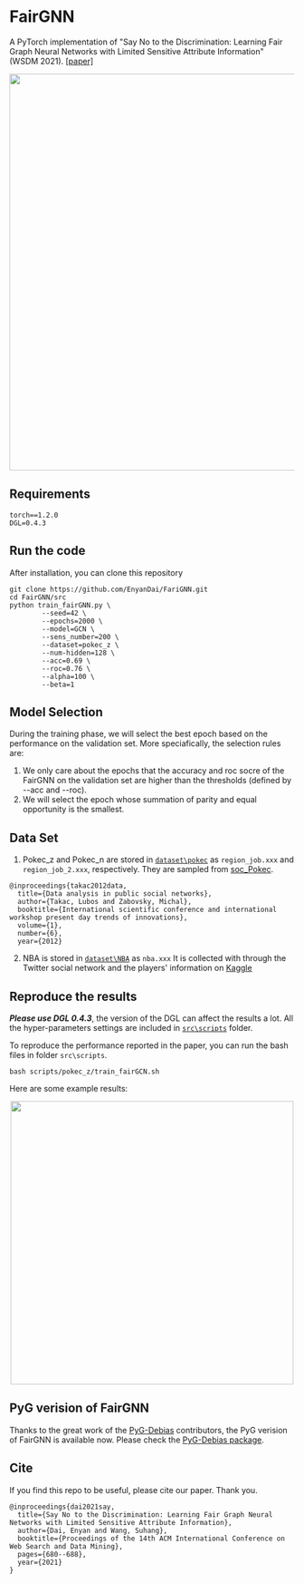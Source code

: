 # FairGNN 

A PyTorch implementation of "Say No to the Discrimination: Learning Fair Graph Neural Networks with Limited Sensitive Attribute Information" (WSDM 2021). [[paper]](https://arxiv.org/pdf/2009.01454.pdf)


<div align=center><img src="https://github.com/EnyanDai/FariGNN/blob/main/framework.png" width="700"/></div>

## Requirements

```
torch==1.2.0
DGL=0.4.3
```

## Run the code
After installation, you can clone this repository
```
git clone https://github.com/EnyanDai/FariGNN.git
cd FairGNN/src
python train_fairGNN.py \
        --seed=42 \
        --epochs=2000 \
        --model=GCN \
        --sens_number=200 \
        --dataset=pokec_z \
        --num-hidden=128 \
        --acc=0.69 \
        --roc=0.76 \
        --alpha=100 \
        --beta=1
```
## Model Selection
During the training phase, we will select the best epoch based on the performance on the validation set. More speciafically, the selection rules are: 

1. We only care about the epochs that the accuracy and roc socre of the FairGNN on the validation set are higher than the thresholds (defined by --acc and --roc).
2. We will select the epoch whose summation of parity and equal opportunity is the smallest.

## Data Set
1. Pokec_z and Pokec_n are stored in [`dataset\pokec`](https://github.com/EnyanDai/FairGNN/tree/main/dataset/pokec) as `region_job.xxx` and `region_job_2.xxx`, respectively.
They are sampled from [soc_Pokec](http://snap.stanford.edu/data/soc-Pokec.html). 

```
@inproceedings{takac2012data,
  title={Data analysis in public social networks},
  author={Takac, Lubos and Zabovsky, Michal},
  booktitle={International scientific conference and international workshop present day trends of innovations},
  volume={1},
  number={6},
  year={2012}
```
2. NBA is stored in [`dataset\NBA`](https://github.com/EnyanDai/FairGNN/tree/main/dataset/NBA) as `nba.xxx`
It is collected with through the Twitter social network and the players' information on [Kaggle](https://www.kaggle.com/noahgift/social-power-nba)
## Reproduce the results

***Please use DGL 0.4.3***, the version of the DGL can affect the results a lot.
All the hyper-parameters settings are included in [`src\scripts`](https://github.com/EnyanDai/FariGNN/tree/main/src/scripts) folder.

To reproduce the performance reported in the paper, you can run the bash files in folder `src\scripts`.
```
bash scripts/pokec_z/train_fairGCN.sh
```
Here are some example results:
<div align=center><img src="https://github.com/EnyanDai/FariGNN/blob/main/result.png" width="500"/></div>

## PyG verision of FairGNN
Thanks to the great work of the [PyG-Debias](https://github.com/yushundong/PyGDebias) contributors, the PyG verision of FairGNN is available now. Please check the [PyG-Debias package](https://github.com/yushundong/PyGDebias).



## Cite

If you find this repo to be useful, please cite our paper. Thank you.
```
@inproceedings{dai2021say,
  title={Say No to the Discrimination: Learning Fair Graph Neural Networks with Limited Sensitive Attribute Information},
  author={Dai, Enyan and Wang, Suhang},
  booktitle={Proceedings of the 14th ACM International Conference on Web Search and Data Mining},
  pages={680--688},
  year={2021}
}
```


